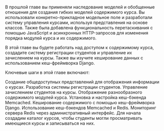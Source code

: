В прошлой главе вы применяли наследование моделей и обобщенные отношения для создания гибких моделей содержимого курса. Вы использовали конкретно-прикладное модельное поле и разработали систему управления курсами, используя представления на основе классов. Также была добавлена функциональность перетаскивания с помощью JavaScript и асинхронных HTTP-запросов для изменения порядка модулей курса и их содержимого.

В этой главе вы будете работать над доступом к содержимому курса, создадите систему регистрации студентов и управление их зачислением на курсы. Также вы изучите кеширование данных с использованием кеш-фреймворка Django.

Ключевые шаги в этой главе включают:

Создание общедоступных представлений для отображения информации о курсах.
Разработка системы регистрации студентов.
Управление зачислением студентов на курсы.
Отображение разнообразного содержимого модулей курса.
Установка и настройка кеш-бэкенда Memcached.
Кеширование содержимого с помощью кеш-фреймворка Django.
Использование кеш-бэкендов Memcached и Redis.
Мониторинг сервера Redis через административный интерфейс.
Для начала создадим каталог курсов, чтобы студенты могли просматривать имеющиеся курсы и записываться на них.
